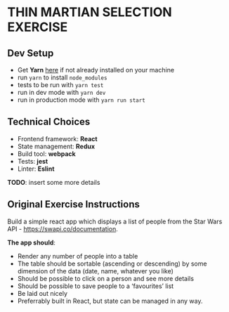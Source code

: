 # THIN MARTIAN SELECTION EXERCISE
## Dev Setup
- Get **Yarn** [here](https://yarnpkg.com/en/docs/install) if not already installed on your machine
- run `yarn` to install `node_modules`
- tests to be run with `yarn test`
- run in dev mode with `yarn dev`
- run in production mode with `yarn run start`

## Technical Choices
- Frontend framework: **React**
- State management: **Redux**
- Build tool: **webpack**
- Tests: **jest**
- Linter: **Eslint**

**TODO**: insert some more details

## Original Exercise Instructions
Build a simple react app which displays a list of people from the Star Wars API - https://swapi.co/documentation.

**The app should**:
- Render any number of people into a table
- The table should be sortable (ascending or descending) by some dimension of the data (date, name, whatever you like)
- Should be possible to click on a person and see more details
- Should be possible to save people to a ‘favourites’ list
- Be laid out nicely
- Preferrably built in React, but state can be managed in any way.
